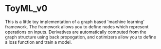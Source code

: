 # ToyML_v0

This is a little toy implementation of a graph based 'machine learning' framework. The framework allows you to define nodes which represent operations on inputs. Derivatives are automatically computed from the graph structure using back propogation, and optimizers allow you to define a loss function and train a model.
